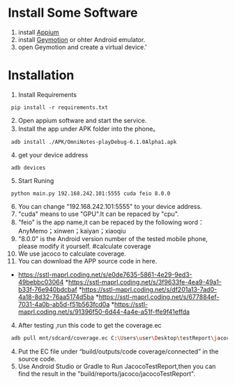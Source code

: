 # Install Some Software
1. install [Appium](http://appium.io/)
2. install [Geymotion](https://www.genymotion.com/) or ohter Android emulator.
3. open Geymotion and create a virtual device.'
# Installation
1. Install Requirements
  ```shell
   pip install -r requirements.txt
  ```
2. Open appium software and start the service.
3. Install the app under APK folder into the phone。
  ```shell
   adb install ./APK/OmniNotes-playDebug-6.1.0Alpha1.apk
  ```
4. get your device address  
  ```shell
   adb devices
  ``` 
5. Start Runing
  ```shell
   python main.py 192.168.242.101:5555 cuda feio 8.0.0
  ```
6. You can change "192.168.242.101:5555" to your device address. 
7. "cuda" means to use "GPU".It can be repaced by "cpu".
8. "feio" is the app name,it can be repaced by the following word：AnyMemo；xinwen；kaiyan；xiaoqiu
9. "8.0.0" is the Android version number of the tested mobile phone, please modify it yourself.
#calculate coverage
1. We use jacoco to calculate coverage.
2. You can download the APP source code in here.
  * https://sstl-maprl.coding.net/s/e0de7635-5861-4e29-9ed3-49bebbc03064
  *https://sstl-maprl.coding.net/s/3f9633fe-4ea9-49a1-b33f-76e940bdcbaf
  *https://sstl-maprl.coding.net/s/df201a13-7ad0-4a18-8d32-76aa5174d5ba
  *https://sstl-maprl.coding.net/s/677884ef-7031-4a0b-ab5d-f51b563fcd0a
  *https://sstl-maprl.coding.net/s/91396f50-6d44-4a4e-a51f-ffe9f41effda
4. After testing ,run this code to get the coverage.ec
  ```bash
   adb pull mnt/sdcard/coverage.ec C:\Users\user\Desktop\testReport\jacoco
  ```
4. Put the EC file under “build/outputs/code coverage/connected” in the source code.
5. Use Android Studio or Gradle to Run JacocoTestReport,then you can find the result in the "build/reports/jacoco/jacocoTestReport".
